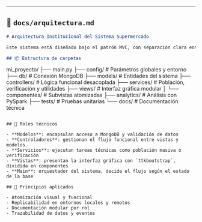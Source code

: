 ---

## 🧱 `docs/arquitectura.md`

```markdown
# Arquitectura Institucional del Sistema Supermercado

Este sistema está diseñado bajo el patrón MVC, con separación clara entre lógica, interfaz y persistencia. Su estructura modular permite escalar, mantener y documentar cada componente de forma independiente.

## 📦 Estructura de carpetas

```
mi_proyecto/
├── main.py
├── config/            # Parámetros globales y entorno
├── db/                # Conexión MongoDB
├── models/            # Entidades del sistema
├── controllers/       # Lógica funcional desacoplada
├── services/          # Población, verificación y utilidades
├── views/             # Interfaz gráfica modular
│   └── componentes/   # Subvistas atomizadas
├── analytics/         # Análisis con PySpark
├── tests/             # Pruebas unitarias
└── docs/              # Documentación técnica
```

## 🧩 Roles técnicos

- **Modelos**: encapsulan acceso a MongoDB y validación de datos
- **Controladores**: gestionan el flujo funcional entre vistas y modelos
- **Servicios**: ejecutan tareas técnicas como población masiva o verificación
- **Vistas**: presentan la interfaz gráfica con `ttkbootstrap`, dividida en componentes
- **Main**: orquestador del sistema, decide el flujo según el estado de la base

## 🧠 Principios aplicados

- Atomización visual y funcional
- Replicabilidad en entornos locales y remotos
- Documentación modular por rol
- Trazabilidad de datos y eventos
```
